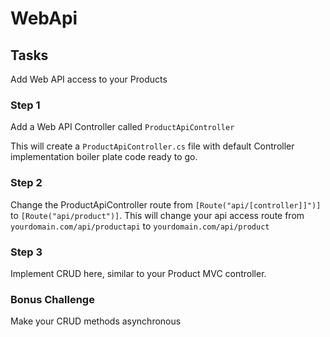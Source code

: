 # WebApi

## Tasks

Add Web API access to your Products

### Step 1

Add a Web API Controller called `ProductApiController`

This will create a `ProductApiController.cs` file with default Controller implementation boiler plate code ready to go.

### Step 2

Change the ProductApiController route from `[Route("api/[controller]]")]` to `[Route("api/product")]`. This will change your api access route from `yourdomain.com/api/productapi` to `yourdomain.com/api/product`

### Step 3

Implement CRUD here, similar to your Product MVC controller.

### Bonus Challenge

Make your CRUD methods asynchronous
